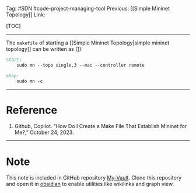 Tag: #SDN #code-project-managing-tool 
Previous: [[Simple Mininet Topology]]
Link: 

[TOC]

---

The `makefile` of starting a [[Simple Mininet Topology|simple mininet topology]] can be written as (<u>1</u>):

```makefile
start:
	sudo mn --topo single,3 --mac --controller remote

stop:
	sudo mn -c
```

---

# Reference

1. Github, Copilot. “How Do I Create a Make File That Establish Mininet for Me?,” October 24, 2023.

---

# Note

This note is included in GitHub repository [My-Vault](https://github.com/LittleD3092/My-Vault.git). Clone this repository and open it in [obsidian](https://obsidian.md/) to enable utilities like wikilinks and graph view.